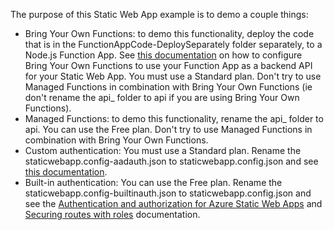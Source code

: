 The purpose of this Static Web App example is to demo a couple things: 
- Bring Your Own Functions: to demo this functionality, deploy the code that is in the FunctionAppCode-DeploySeparately folder separately, to a Node.js Function App. See [this documentation](https://docs.microsoft.com/azure/static-web-apps/functions-bring-your-own) on how to configure Bring Your Own Functions to use your Function App as a backend API for your Static Web App. You must use a Standard plan. Don't try to use Managed Functions in combination with Bring Your Own Functions (ie don't rename the api_ folder to api if you are using Bring Your Own Functions).
- Managed Functions: to demo this functionality, rename the api_ folder to api. You can use the Free plan. Don't try to use Managed Functions in combination with Bring Your Own Functions.
- Custom authentication: You must use a Standard plan. Rename the staticwebapp.config-aadauth.json to staticwebapp.config.json and see [this documentation](https://docs.microsoft.com/azure/static-web-apps/authentication-custom?tabs=aad).
- Built-in authentication: You can use the Free plan. Rename the staticwebapp.config-builtinauth.json to staticwebapp.config.json and see the [Authentication and authorization for Azure Static Web Apps](https://docs.microsoft.com/azure/static-web-apps/authentication-authorization?tabs=invitations) and [Securing routes with roles](https://docs.microsoft.com/en-us/azure/static-web-apps/configuration#securing-routes-with-roles) documentation.
